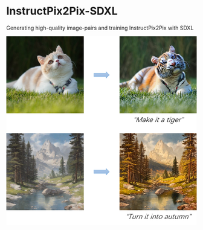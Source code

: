 # InstructPix2Pix-SDXL
Generating high-quality image-pairs and training InstructPix2Pix with SDXL

![demo](images/demo.png)&nbsp;